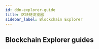 ```yaml
---
id: ddn-explorer-guide
title: 区块链浏览器
sidebar_label: Blockchain Explorer
---
```


## Blockchain Explorer guides